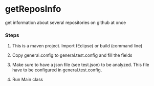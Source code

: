 # getReposInfo
get information about several repositories on github at once

### Steps

1. This is a maven project. Import (Eclipse) or build (command line)

2. Copy general.config to general.test.config and fill the fields

3. Make sure to have a json file (see test.json) to be analyzed. This file have to be configured in general.test.config.

4. Run Main class

